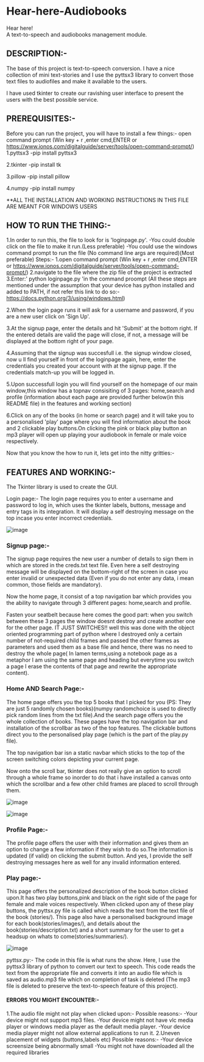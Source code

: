 # Hear-here-Audiobooks

Hear here!	
A text-to-speech and audiobooks management module.

## DESCRIPTION:-

The base of this project is  text-to-speech conversion. I have a nice collection of mini text-stories and I use the pyttsx3 library to convert those text files to audiofiles and make it available to the users.

I have used tkinter to create our ravishing user interface to present the users with the best possible service.

## PREREQUISITES:-

Before you can run the project, you will have to install a few things:-
open command prompt (Win key + r ,enter cmd,ENTER  or https://www.ionos.com/digitalguide/server/tools/open-command-prompt/)
1.pyttsx3
	-pip install pyttsx3

2.tkinter
	-pip install tk

3.pillow
	-pip install pillow

4.numpy
	-pip install numpy

**ALL THE INSTALLATION AND WORKING INSTRUCTIONS IN THIS FILE ARE MEANT FOR WINDOWS USERS


## HOW TO RUN THE THING:-
1.In order to run this, the file to look for is 'loginpage.py'.
	-You could double click on the file to make it run.(Less preferable)
	-You could use the windows command prompt to run the file (No command line args are required)(Most preferable)
	 Steps:-
		1.open command prompt (Win key + r ,enter cmd,ENTER  or https://www.ionos.com/digitalguide/server/tools/open-command-prompt/)
		2.navigate to the file where the zip file of the project is extracted
		3.Enter:' python loginpage.py 'in the command proompt
	(All these steps are mentioned under the assumption that your device has python installed and added to PATH, if not refer this link to do so:- 	https://docs.python.org/3/using/windows.html)

2.When the login page runs it will ask for a username and password, if you are a new user click on 'Sign Up'.

3.At the signup page, enter the details and hit 'Submit' at the bottom right. If the entered details are valid the page will close, if not, a message will be displayed   at the bottom right of your page.

4.Assuming that the signup was succesfull i.e. the signup window closed, now u ll find yourself in front of the loginpage again, here, enter the credentials you   created your account with at the signup page. If the credentials match-up you will be logged in.

5.Upon successfull login you will find yourself on the homepage of our main window,this window has a topnav consisiting of 3 pages: home,search and profile   (information about each page are provided further below(in this README file) in the features and working section)

6.Click on any of the books (in home or search page) and it will take you to a personalised 'play' page where you will find information about the book and 2 clickable    play buttons.On clicking the pink or black play button an mp3 player will open up playing your audiobook in female or male voice respectively.

Now that you know the how to run it, lets get into the nitty gritties:-

## FEATURES AND WORKING:-

The Tkinter library is used to create the GUI.

Login page:-
The login page requires you to enter a username and password to log in, which uses the tkinter labels, buttons, message and entry tags in its integration.
It will display a self destroying message on the top incase you enter incorrect credentials.

![image](https://github.com/JaynilVaidya/Hear-here-Audiobooks/assets/88105195/277b25ac-8322-4c56-9848-1b555dbb0e0f)


### Signup page:-
The signup page requires the new user a number of details to sign them in which are stored in the creds.txt text file. Even here a self destroying message will be displayed on the bottom-right of the screen in case you enter invalid or unexpected data (Even if you do not enter any data, i mean common, those fields are mandatory).

Now the home page, it consist of a top navigation bar which provides you the ability to navigate through 3 different pages: home,search and profile.

Fasten your seatbelt because here comes the good part: when you switch between these 3 pages the window doesnt destroy and create another one for the other page. IT JUST SWITCHES!! well this was done with the object oriented programming part of python where I destroyed only a certain number of not-required child frames and passed the other frames as parameters and used them as a base file and hence, there was no need to destroy the whole page( In lamen terms,using a notebook page as a metaphor I am using the same page and heading but everytime you switch a page I erase the contents of that page and rewrite the appropriate content).

### Home AND Search Page:-
The home page offers you the top 5 books that I picked for you (PS: They are just 5 randomly chosen books)(numpy randomchoice is used to directly pick random lines from the txt file).And the search page offers you the whole collection of books.
These pages have the top navigation bar and installation of the scrollbar as two of the top features.
The clickable buttons direct you to the personalised play page (which is the part of the play.py file).

The top navigation bar isn a static navbar which sticks to the top of the screen switching colors depicting your current page.

Now onto the scroll bar, tkinter does not really give an option to scroll through a whole frame so inorder to do that i have installed a canvas onto which the scrollbar and a few other child frames are placed to scroll through them.  

![image](https://github.com/JaynilVaidya/Hear-here-Audiobooks/assets/88105195/361ac93b-ee70-44ba-bc60-498f6d41b9fc)

![image](https://github.com/JaynilVaidya/Hear-here-Audiobooks/assets/88105195/4c6262ee-c425-4d16-aea6-a7ab84f0e5db)



### Profile Page:-
The profile page offers the user with their information and gives them an option to change a few information if they wish to do so.The information is updated (if valid) on clicking the submit button. And yes, I provide the self destroying messages here as well for any invalid information entered.

### Play page:-
This page offers the personalized description of the book button clicked upon.It has two play buttons,pink and black on the right side of the page for female and male voices respectively. When clicked upon any of these play buttons, the pyttsx.py file is called which reads the text from the text file of the book (stories/). This page also have a personalised background image for each book(stories/images/), and details about the book(stories/description.txt) and a short summary for the user to get a headsup on whats to come(stories/summaries/).

![image](https://github.com/JaynilVaidya/Hear-here-Audiobooks/assets/88105195/62d2ba76-53ef-40e2-9a48-d6bc803d865a)


pyttsx.py:-
The code in this file is what runs the show. Here, I use the pyttsx3 library of python to convert our text to speech. This code reads the text from the appropriate file and converts it into an audio file which is saved as audio.mp3 file which on completion of task is deleted (The mp3 file is deleted to preserve the text-to-speech feature of this project). 

#### ERRORS YOU MIGHT ENCOUNTER:-
1.The audio file might not play when clicked upon:-
Possible reasons:-
	-Your device might not support mp3 files.
	-Your device might not have vlc media player or windows media player as the default media player.
	-Your device media player might not allow external applications to run it.
2.Uneven placement of widgets (buttons,labels etc)
Possible reasons:-
	-Your device screensize being abnormally small
	-You might not have downloaded all the required libraries

 
